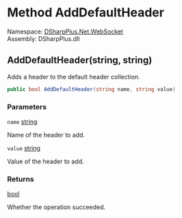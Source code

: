 # Method AddDefaultHeader

Namespace: [DSharpPlus.Net.WebSocket](DSharpPlus.Net.WebSocket.md)  
Assembly: DSharpPlus.dll

## <a id="DSharpPlus_Net_WebSocket_WebSocketClient_AddDefaultHeader_System_String_System_String_"></a>AddDefaultHeader\(string, string\)

Adds a header to the default header collection.

```csharp
public bool AddDefaultHeader(string name, string value)
```

### Parameters

`name` [string](https://learn.microsoft.com/dotnet/api/system.string)

Name of the header to add.

`value` [string](https://learn.microsoft.com/dotnet/api/system.string)

Value of the header to add.

### Returns

[bool](https://learn.microsoft.com/dotnet/api/system.boolean)

Whether the operation succeeded.

